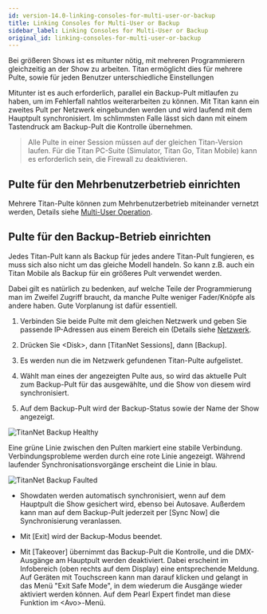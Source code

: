 ```yaml
---
id: version-14.0-linking-consoles-for-multi-user-or-backup
title: Linking Consoles for Multi-User or Backup
sidebar_label: Linking Consoles for Multi-User or Backup
original_id: linking-consoles-for-multi-user-or-backup
---
```


Bei größeren Shows ist es mitunter nötig, mit mehreren Programmierern
gleichzeitig an der Show zu arbeiten. Titan ermöglicht dies für mehrere
Pulte, sowie für jeden Benutzer unterschiedliche Einstellungen

Mitunter ist es auch erforderlich, parallel ein Backup-Pult mitlaufen zu
haben, um im Fehlerfall nahtlos weiterarbeiten zu können. Mit Titan kann
ein zweites Pult per Netzwerk eingebunden werden und wird laufend mit
dem Hauptpult synchronisiert. Im schlimmsten Falle lässt sich dann mit
einem Tastendruck am Backup-Pult die Kontrolle übernehmen.

>	Alle Pulte in einer Session müssen auf der gleichen Titan-Version 
	laufen. Für die Titan PC-Suite (Simulator, Titan Go, Titan Mobile) 
	kann es erforderlich sein, die Firewall zu deaktivieren.

Pulte für den Mehrbenutzerbetrieb einrichten
--------------------------------------------

Mehrere Titan-Pulte können zum Mehrbenutzerbetrieb miteinander vernetzt
werden, Details siehe [Multi-User Operation](../titan-basics/multi-user-operation.md).

Pulte für den Backup-Betrieb einrichten
---------------------------------------

Jedes Titan-Pult kann als Backup für jedes andere Titan-Pult fungieren,
es muss sich also nicht um das gleiche Modell handeln. So kann z.B. auch
ein Titan Mobile als Backup für ein größeres Pult verwendet werden.

Dabei gilt es natürlich zu bedenken, auf welche Teile der Programmierung
man im Zweifel Zugriff braucht, da manche Pulte weniger Fader/Knöpfe als
andere haben. Gute Vorplanung ist dafür essentiell.

1.	Verbinden Sie beide Pulte mit dem gleichen Netzwerk und geben Sie
    passende IP-Adressen aus einem Bereich ein (Details siehe [Netzwerk](../networking.md).

2.	Drücken Sie \<Disk\>, dann \[TitanNet Sessions\], dann \[Backup\].

3.	Es werden nun die im Netzwerk gefundenen Titan-Pulte aufgelistet.

4.  Wählt man eines der angezeigten Pulte aus, so wird das aktuelle Pult
    zum Backup-Pult für das ausgewählte, und die Show von diesem wird
    synchronisiert.

5.  Auf dem Backup-Pult wird der Backup-Status sowie der Name der Show
    angezeigt.

![TitanNet Backup Healthy](/docs/images/TitanNet-Backup-Healthy.png)

Eine grüne Linie zwischen den Pulten markiert eine stabile Verbindung.
Verbindungsprobleme werden durch eine rote Linie angezeigt. Während
laufender Synchronisationsvorgänge erscheint die Linie in blau.

![TitanNet Backup Faulted](/docs/images/TitanNet-Backup-Faulted.png)

-   Showdaten werden automatisch synchronisiert, wenn auf dem Hauptpult
    die Show gesichert wird, ebenso bei Autosave. Außerdem kann man auf
    dem Backup-Pult jederzeit per \[Sync Now\] die Synchronisierung
    veranlassen.

-   Mit \[Exit\] wird der Backup-Modus beendet.

-   Mit \[Takeover\] übernimmt das Backup-Pult die Kontrolle, und die
    DMX-Ausgänge am Hauptpult werden deaktiviert. Dabei erscheint im
    Infobereich (oben rechts auf dem Display) eine entsprechende
    Meldung. Auf Geräten mit Touchscreen kann man darauf klicken und
    gelangt in das Menü "Exit Safe Mode", in dem wiederum die Ausgänge
    wieder aktiviert werden können. Auf dem Pearl Expert findet man
    diese Funktion im \<Avo\>-Menü.
